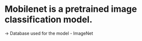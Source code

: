 # Mobilenet is a pretrained image classification model.
  -> Database used for the model - <a src="image-net.org">ImageNet</a>
 
